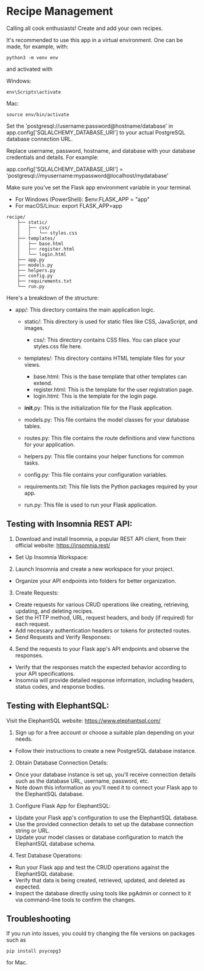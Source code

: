 # Recipe Management

Calling all cook enthusiasts! Create and add your own recipes. 

It's recommended to use this app in a virtual environment. One can be made, for example, with:

```
python3 -m venv env
```

and activated with

Windows: 
```
env\Scripts\activate
```

Mac: 
```
source env/bin/activate
```

Set the 'postgresql://username:password@hostname/database' in app.config['SQLALCHEMY_DATABASE_URI'] to your actual PostgreSQL database connection URL. 

Replace username, password, hostname, and database with your database credentials and details. For example:

app.config['SQLALCHEMY_DATABASE_URI'] = 'postgresql://myusername:mypassword@localhost/mydatabase'

Make sure you've set the Flask app environment variable in your terminal. 

* For Windows (PowerShell): $env:FLASK_APP = "app"
* For macOS/Linux: export FLASK_APP=app

```
recipe/
    ├── static/
    │   ├── css/
    │   │   └── styles.css
    ├── templates/
    │   ├── base.html
    │   ├── register.html
    │   └── login.html
    ├── app.py
    ├── models.py
    ├── helpers.py
    ├── config.py
    ├── requirements.txt
    └── run.py
```

Here's a breakdown of the structure:

* app/: This directory contains the main application logic.
    * static/: This directory is used for static files like CSS, JavaScript, and images.
        * css/: This directory contains CSS files. You can place your styles.css file here.
    * templates/: This directory contains HTML template files for your views.
        * base.html: This is the base template that other templates can extend.
        * register.html: This is the template for the user registration page.
        * login.html: This is the template for the login page.

    * __init__.py: This is the initialization file for the Flask application.
    * models.py: This file contains the model classes for your database tables.
    * routes.py: This file contains the route definitions and view functions for your application.
    * helpers.py: This file contains your helper functions for common tasks.
    * config.py: This file contains your configuration variables.
    * requirements.txt: This file lists the Python packages required by your app.
    * run.py: This file is used to run your Flask application.

## Testing with Insomnia REST API:

1. Download and install Insomnia, a popular REST API client, from their official website: https://insomnia.rest/
* Set Up Insomnia Workspace:

2. Launch Insomnia and create a new workspace for your project.
* Organize your API endpoints into folders for better organization.

3. Create Requests:
* Create requests for various CRUD operations like creating, retrieving, updating, and deleting recipes.
* Set the HTTP method, URL, request headers, and body (if required) for each request.
* Add necessary authentication headers or tokens for protected routes.
* Send Requests and Verify Responses:

4. Send the requests to your Flask app's API endpoints and observe the responses.
* Verify that the responses match the expected behavior according to your API specifications.
* Insomnia will provide detailed response information, including headers, status codes, and response bodies.


## Testing with ElephantSQL:

Visit the ElephantSQL website: https://www.elephantsql.com/

1. Sign up for a free account or choose a suitable plan depending on your needs.
* Follow their instructions to create a new PostgreSQL database instance.

2. Obtain Database Connection Details:
* Once your database instance is set up, you'll receive connection details such as the database URL, username, password, etc.
* Note down this information as you'll need it to connect your Flask app to the ElephantSQL database.

3. Configure Flask App for ElephantSQL:
* Update your Flask app's configuration to use the ElephantSQL database.
* Use the provided connection details to set up the database connection string or URL.
* Update your model classes or database configuration to match the ElephantSQL database schema.

4. Test Database Operations:
* Run your Flask app and test the CRUD operations against the ElephantSQL database.
* Verify that data is being created, retrieved, updated, and deleted as expected.
* Inspect the database directly using tools like pgAdmin or connect to it via command-line tools to confirm the changes.

## Troubleshooting
If you run into issues, you could try changing the file versions on packages such as

```
pip install psycopg3
```

for Mac. 
